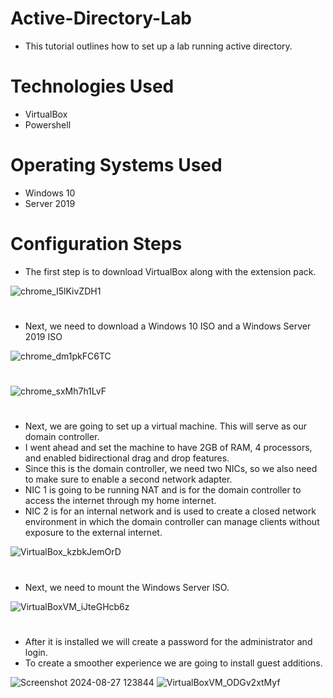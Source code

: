 # Active-Directory-Lab
- This tutorial outlines how to set up a lab running active directory. 
# Technologies Used
- VirtualBox
- Powershell
# Operating Systems Used
- Windows 10
- Server 2019
# Configuration Steps
- The first step is to download VirtualBox along with the extension pack.

![chrome_I5lKivZDH1](https://github.com/user-attachments/assets/7fc0fc73-0eb5-4858-a631-55b1c4cbee2d)
# 
- Next, we need to download a Windows 10 ISO and a Windows Server 2019 ISO

![chrome_dm1pkFC6TC](https://github.com/user-attachments/assets/c5679b4d-10c1-4a6f-9c4c-de364d661228)
# 
![chrome_sxMh7h1LvF](https://github.com/user-attachments/assets/f656316e-bd33-4764-89f0-59756805c959)
#
- Next, we are going to set up a virtual machine. This will serve as our domain controller. 
- I went ahead and set the machine to have 2GB of RAM, 4 processors, and enabled bidirectional drag and drop features. 
- Since this is the domain controller, we need two NICs, so we also need to make sure to enable a second network adapter.
- NIC 1 is going to be running NAT and is for the domain controller to access the internet through my home internet.
- NIC 2 is for an internal network and is used to create a closed network environment in which the domain controller can manage clients without exposure to the external internet.

![VirtualBox_kzbkJemOrD](https://github.com/user-attachments/assets/e4da3d89-ed9a-4a0d-802f-f8fc45885b51)
#
- Next, we need to mount the Windows Server ISO.


![VirtualBoxVM_iJteGHcb6z](https://github.com/user-attachments/assets/88edf879-a999-4613-a5a2-b385c1d976b1)
#

- After it is installed we will create a password for the administrator and login.
- To create a smoother experience we are going to install guest additions. 

![Screenshot 2024-08-27 123844](https://github.com/user-attachments/assets/910dca2d-0499-49e6-8d3b-3b8155c36493)
![VirtualBoxVM_ODGv2xtMyf](https://github.com/user-attachments/assets/c95c6b31-42ff-46b0-9e2b-6f00cbba10b1)
